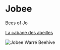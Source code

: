 # Jobee
Bees of Jo

[La cabane des abeilles](http://jodaille.org/index.php/Project/Jobee)

![Jobee Warré Beehive](http://jodaille.org/Jobee_Chateau-Guillaume-Warre-Behive.jpg)
